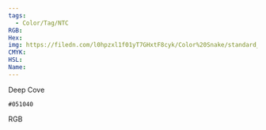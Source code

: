 ```yaml
---
tags:
  - Color/Tag/NTC
RGB:
Hex:
img: https://filedn.com/l0hpzxl1f01yT7GHxtF8cyk/Color%20Snake/standard_csv_to_svg/%23/051040.svg
CMYK:
HSL:
Name:
---
```

Deep Cove
```palette
#051040
```
RGB
